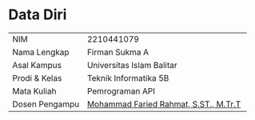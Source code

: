 # Data Diri

|  |  |
|--|--|
| NIM | 2210441079 |
| Nama Lengkap | Firman Sukma A |
| Asal Kampus | Universitas Islam Balitar |
| Prodi & Kelas | Teknik Informatika 5B |
| Mata Kuliah | Pemrograman API |
| Dosen Pengampu | [Mohammad Faried Rahmat, S.ST., M.Tr.T](https://github.com/fariedrahmat) |